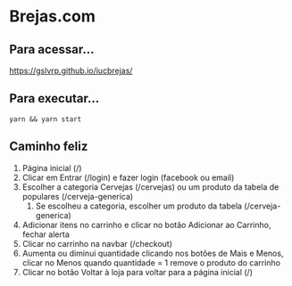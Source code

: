 # Brejas.com
## Para acessar...
https://gslvrp.github.io/iucbrejas/

## Para executar...
```yarn && yarn start```

## Caminho feliz
1. Página inicial (/)
1. Clicar em Entrar (/login) e fazer login (facebook ou email)
1. Escolher a categoria Cervejas (/cervejas) ou um produto da tabela de populares (/cerveja-generica)
    1. Se escolheu a categoria, escolher um produto da tabela (/cerveja-generica)
1. Adicionar itens no carrinho e clicar no botão Adicionar ao Carrinho, fechar alerta
1. Clicar no carrinho na navbar (/checkout)
1. Aumenta ou diminui quantidade clicando nos botões de Mais e Menos, clicar no Menos quando quantidade = 1 remove o produto do carrinho
1. Clicar no botão Voltar à loja para voltar para a página inicial (/)